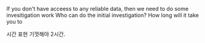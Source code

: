 If you don't have acceess to any reliable data, then we need to do some invesitigation work
Who can do the initial investigation?
How long will it take you to 

시간 표현
기껏해야 2시간. 













